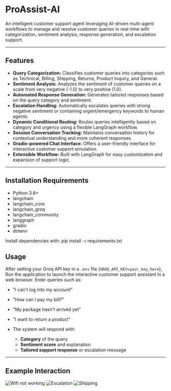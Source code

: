 # ProAssist-AI

An intelligent customer support agent leveraging AI-driven multi-agent workflows to manage and resolve customer queries in real-time with categorization, sentiment analysis, response generation, and escalation support.

---

## Features

- **Query Categorization:** Classifies customer queries into categories such as Technical, Billing, Shipping, Returns, Product Inquiry, and General.
- **Sentiment Analysis:** Analyzes the sentiment of customer queries on a scale from very negative (-1.0) to very positive (1.0).
- **Automated Response Generation:** Generates tailored responses based on the query category and sentiment.
- **Escalation Handling:** Automatically escalates queries with strong negative sentiment or containing urgent/emergency keywords to human agents.
- **Dynamic Conditional Routing:** Routes queries intelligently based on category and urgency using a flexible LangGraph workflow.
- **Session Conversation Tracking:** Maintains conversation history for contextual understanding and more coherent responses.
- **Gradio-powered Chat Interface:** Offers a user-friendly interface for interactive customer support simulation.
- **Extensible Workflow:** Built with LangGraph for easy customization and expansion of support logic.

---

## Installation Requirements

- Python 3.8+
- langchain
- langchain_core
- langchain_groq
- langchain_community
- langgraph
- gradio
- dotenv

Install dependencies with:
pip install -r requirements.txt

## Usage

After setting your Groq API key in a `.env` file (`GROQ_API_KEY=your_key_here`), Run the application to launch the interactive customer support assistant in a web browser. Enter queries such as:

- "I can't log into my account"

- "How can I pay my bill?"

- "My package hasn't arrived yet"

- "I want to return a product"

- The system will respond with:
  - **Category** of the query
  - **Sentiment score** and explanation
  - **Tailored support response** or escalation message

---

## Example Interaction

![Wifi not working](https://i.postimg.cc/DwzHWhQR/wifi.png)
![Escalation](https://i.postimg.cc/NFYPQvfJ/escalation.png)
![Shipping](https://i.postimg.cc/RhMGj1X2/shipping.png) 
